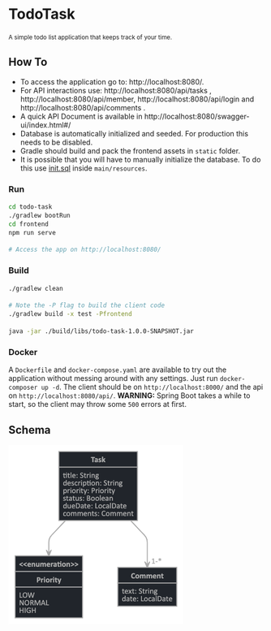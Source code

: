 # TodoTask

<small>A simple todo list application that keeps track of your time.</small>
## How To
- To access the application go to: http://localhost:8080/.
- For API interactions use: http://localhost:8080/api/tasks , http://localhost:8080/api/member, http://localhost:8080/api/login and http://localhost:8080/api/comments .
- A quick API Document is available in http://localhost:8080/swagger-ui/index.html#/
- Database is automatically initialized and seeded. For production this needs to be disabled.
- Gradle should build and pack the frontend assets in `static` folder.
- It is possible that you will have to manually initialize the database. To do this use [init.sql](src/main/resources/init.sql) inside `main/resources`.

### Run

```bash
cd todo-task
./gradlew bootRun
cd frontend
npm run serve

# Access the app on http://localhost:8080/
```

### Build

```bash
./gradlew clean

# Note the -P flag to build the client code
./gradlew build -x test -Pfrontend

java -jar ./build/libs/todo-task-1.0.0-SNAPSHOT.jar
```

### Docker
A `Dockerfile` and `docker-compose.yaml` are available to try out the application without messing around with any settings.
Just run `docker-composer up -d`. The client should be on `http://localhost:8000/` and the api on `http://localhost:8080/api/`.
**WARNING:** Spring Boot takes a while to start, so the client may throw some `500` errors at first.
## Schema

![SQL Schema](./screenshots/schema.png)
